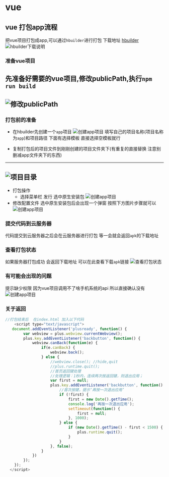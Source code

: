 # vue 
## vue 打包app流程

把vue项目打包成app,可以通过`hbuilder`进行打包
下载地址
[hbuilder](http://www.dcloud.io/hbuilderx.html "hbuilder下载地址")
![hbuilder下载说明](./img/hbuilder.png "hbuilder下载说明")

### 准备vue项目 

先准备好需要的vue项目,修改publicPath,执行`npm run build` 
---
![修改publicPath](./img/path.png "修改publicPath")
---

### 打包前的准备
+ 在hbuilder先创建一个`app`项目
![创建app项目](./img/app.png "创建app项目")
填写自己的项目名称(项目名称为`app`)和项目路径 下面有选择模板 直接选择空模板就行

+ 复制打包后的项目文件到刚刚创建的项目文件夹下(有重复的直接替换 注意别删减app文件夹下的东西)

---
![项目目录](./img/work.png "项目目录")
---
+ 打包操作
  - 选择菜单栏 发行 选中原生安装包
![创建app项目](./img/package.png "创建app项目")
+ 修改配置文件
选中原生安装包后会出现一个弹窗 按照下方图片步骤就可以
![创建app项目](./img/p1.png "创建app项目")

### 提交代码到云服务器
代码提交到云服务器之后会在云服务器进行打包 等一会就会返回`apk`的下载地址

### 查看打包状态

如果服务器打包成功 会返回下载地址 可以在此查看下载`apk`链接
![查看打包状态](./img/p3.png "查看打包状态")

### 有可能会出现的问题
提示缺少权限 因为vue项目调用不了啥手机系统的api 所以直接确认没有 
![创建app项目](./img/p2.png "创建app项目")



### 关于返回



```javascript
//打包结束后  在index.html 加入以下代码
	<script type="text/javascript">
   document.addEventListener('plusready', function() {
        var webview = plus.webview.currentWebview();
        plus.key.addEventListener('backbutton', function() {
            webview.canBack(function(e) {
                if(e.canBack) {
                    webview.back();             
                } else {
                    //webview.close(); //hide,quit
                    //plus.runtime.quit();
                    //首页返回键处理
                    //处理逻辑：1秒内，连续两次按返回键，则退出应用；
                    var first = null;
                    plus.key.addEventListener('backbutton', function() {
                        //首次按键，提示‘再按一次退出应用’
                        if (!first) {
                            first = new Date().getTime();
                            console.log('再按一次退出应用');
                            setTimeout(function() {
                                first = null;
                            }, 1000);
                        } else {
                            if (new Date().getTime() - first < 1500) {
                                plus.runtime.quit();
                            }
                        }
                    }, false);
                }
            })
        });
    });
  </script>


```



